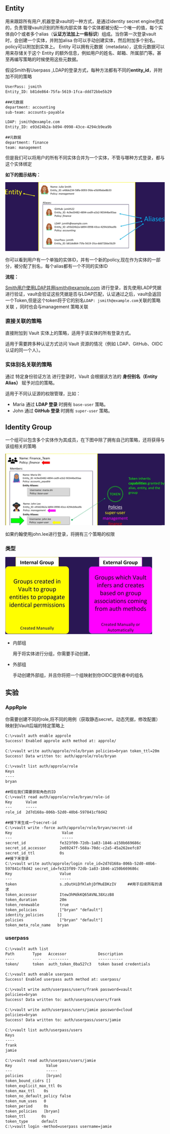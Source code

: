## Entity
用来跟踪所有用户,机器登录vault的一种方式，是通过identity  secret  engine完成的，负责管理vault识别的所有内部实体
每个实体都被分配一个唯一的值，每个实体由0个或者多个alias（**认证方法加上一些标识**）组成。当你第一次登录vault时，会创建一个实体，并附加alisa
你可以手动创建实体，然后附加多个别名。
policy可以附加到实体上。
Entity 可以拥有元数据（metadata），这些元数据可以用来存储关于这个 Entity 的额外信息，例如用户的姓名、邮箱、所属部门等。甚至再编写策略的时候使用这些元数据。

假设Smith有Userpass ,LDAP的登录方式，每种方法都有不同的**entity_id**，并附加不同的策略

```
UserPass: jsmith  
Entity_ID: b81de864-75fa-5619-1fca-ddd72bbe5b29  

###元数据
department: accounting  
sub-team: accounts-payable  
```

```
LDAP: jsmith@example.com  
Entity_ID: e93d24b2a-b894-0998-43ce-4294cb9ea9b  

##元数据
department: finance  
team: management  
```

但是我们可以将用户的所有不同实体合并为一个实体，不管与哪种方式登录，都与这个实体绑定

**如下的图示结构：**

<img src="./img/\1.png" alt="1742454202240" style="zoom:50%;" />

你可以看到用户有一个单独的实体ID，并有一个新的policy,现在作为实体的一部分，被分配了别名，每个alias都有一个不同的实体ID

**流程：**

Smith用户使用LDAP并用jsmith@example.com  进行登录，首先使用LADP凭据进行验证，vault会验证这些凭据是否与LDAP匹配，认证通过之后，vault会返回一个Token,但是这个token将于它的别名`LDAP: jsmith@example.com`关联的策略关联 ，同时也会与management  策略关联

### 直接关联的策略

直接附加到 Vault 实体上的策略，适用于该实体的所有登录方式。

适用于需要跨多种认证方式访问 Vault 资源的情况（例如 LDAP、GitHub、OIDC 认证的同一个人）。

### 实体别名关联的策略

通过 特定身份验证方法 进行登录时，Vault 会根据该方法的 **身份别名（Entity Alias）** 赋予对应的策略。

适用于不同认证源的权限管理，比如：

- Maria 通过 **LDAP 登录** 时拥有 `base-user` 策略。
- John 通过 **GitHub 登录** 时拥有 `super-user` 策略。

## Identity Group

一个组可以包含多个实体作为其成员，在下图中除了拥有自己的策略，还将获得与该组相关的策略

<img src="./img/2.png" alt="1742460469794" style="zoom:50%;" />

如果约翰使用john.lee进行登录，将拥有三个策略的权限

### 类型

<img src="./img/3.png" alt="3" style="zoom:50%;" />

+ 内部组

  用于将实体进行分组，你需要手动创建，

+ 外部组

  手动创建外部组，并且你将把一个组映射到你OIDC提供者中的组名

## 实验

### AppRple

你需要创建不同的role,将不同的用例（获取静态secret，动态凭据，修改配置）映射到Vault后端的特定策略上

```shell
C:\>vault auth enable approle  
Success! Enabled approle auth method at: approle/  

C:\>vault write auth/approle/role/bryan policies=bryan token_ttl=20m  
Success! Data written to: auth/approle/role/bryan  

C:\>vault list auth/approle/role  
Keys  
----  
bryan  

##现在我们需要获取角色的ID
C:\>vault read auth/approle/role/bryan/role-id  
Key      Value  
---      -----  
role_id  2d7d168a-806b-52d0-40b6-597841cf8d42  

##接下来生成一个secret-id
C:\>vault write -force auth/approle/role/bryan/secret-id  
Key                      Value  
---                      -----  
secret_id               fe323f09-72db-1a83-1846-a150b669686c  
secret_id_accessor      2e69247f-568a-70dc-c2a5-45a262eefc87  
secret_id_ttl           0s  
##接下来登录
C:\>vault write auth/approle/login role_id=2d7d168a-806b-52d0-40b6-597841cf8d42 secret_id=fe323f09-72db-1a83-1846-a150b669686c  
Key                     Value  
---                     -----  
token                   s.zOutHiDfKlehjDfMuEDKzIV     ##用于后续所有的请求
token_accessor          Itew3hMdkKQ65AVNL38XzzB8  
token_duration          20m  
token_renewable         true  
token_policies          ["bryan" "default"]  
identity_policies      []  
policies                ["bryan" "default"]  
token_meta_role_name   bryan  
```

### userpass

```shell
C:\>vault auth list  
Path        Type   Accessor              Description  
----        ----   ---------             -----------   
token/      token  auth_token_0ba527c3   token based credentials  

C:\>vault auth enable userpass  
Success! Enabled userpass auth method at: userpass/  

C:\>vault write auth/userpass/users/frank password=vault policies=bryan  
Success! Data written to: auth/userpass/users/frank  

C:\>vault write auth/userpass/users/jamie password=cloud policies=bryan  
Success! Data written to: auth/userpass/users/jamie  

C:\>vault list auth/userpass/users  
Keys  
----  
frank  
jamie  

C:\>vault read auth/userpass/users/jamie  
Key               Value  
---               -----  
policies          [bryan]  
token_bound_cidrs []  
token_explicit_max_ttl 0s  
token_max_ttl    0s  
token_no_default_policy false  
token_num_uses   0  
token_period     0s  
token_policies   [bryan]  
token_ttl       0s  
token_type      default  
C:\>vault login -method=userpass username=jamie  
```

